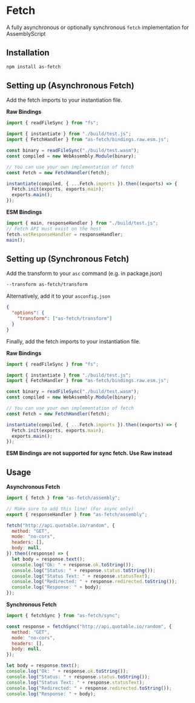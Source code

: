 # Fetch

A fully asynchronous or optionally synchronous `fetch` implementation for AssemblyScript

## Installation

```bash
npm install as-fetch
```

## Setting up (Asynchronous Fetch)

Add the fetch imports to your instantiation file.

**Raw Bindings**

```js
import { readFileSync } from "fs";

import { instantiate } from "./build/test.js";
import { FetchHandler } from "as-fetch/bindings.raw.esm.js";

const binary = readFileSync("./build/test.wasm");
const compiled = new WebAssembly.Module(binary);

// You can use your own implementation of fetch
const Fetch = new FetchHandler(fetch);

instantiate(compiled, { ...Fetch.imports }).then((exports) => {
  Fetch.init(exports, exports.main);
  exports.main();
});
```

**ESM Bindings**

```js
import { main, responseHandler } from "./build/test.js";
// Fetch API must exist on the host
fetch.setResponseHandler = responseHandler;
main();
```

## Setting up (Synchronous Fetch)

Add the transform to your `asc` command (e.g. in package.json)

```bash
--transform as-fetch/transform
```

Alternatively, add it to your `asconfig.json`

```json
{
  "options": {
    "transform": ["as-fetch/transform"]
  }
}
```

Finally, add the fetch imports to your instantiation file.

**Raw Bindings**

```js
import { readFileSync } from "fs";

import { instantiate } from "./build/test.js";
import { FetchHandler } from "as-fetch/bindings.raw.esm.js";

const binary = readFileSync("./build/test.wasm");
const compiled = new WebAssembly.Module(binary);

// You can use your own implementation of fetch
const Fetch = new FetchHandler(fetch);

instantiate(compiled, { ...Fetch.imports }).then((exports) => {
  Fetch.init(exports, exports.main);
  exports.main();
});
```

**ESM Bindings are not supported for sync fetch. Use Raw instead**

## Usage

**Asynchronous Fetch**

```js
import { fetch } from "as-fetch/assembly";

// Make sure to add this line! (For async only)
export { responseHandler } from "as-fetch/assembly";

fetch("http://api.quotable.io/random", {
  method: "GET",
  mode: "no-cors",
  headers: [],
  body: null,
}).then((response) => {
  let body = response.text();
  console.log("Ok: " + response.ok.toString());
  console.log("Status: " + response.status.toString());
  console.log("Status Text: " + response.statusText);
  console.log("Redirected: " + response.redirected.toString());
  console.log("Response: " + body);
});
```

**Synchronous Fetch**

```js
import { fetchSync } from "as-fetch/sync";

const response = fetchSync("http://api.quotable.io/random", {
  method: "GET",
  mode: "no-cors",
  headers: [],
  body: null,
});

let body = response.text();
console.log("Ok: " + response.ok.toString());
console.log("Status: " + response.status.toString());
console.log("Status Text: " + response.statusText);
console.log("Redirected: " + response.redirected.toString());
console.log("Response: " + body);
```
